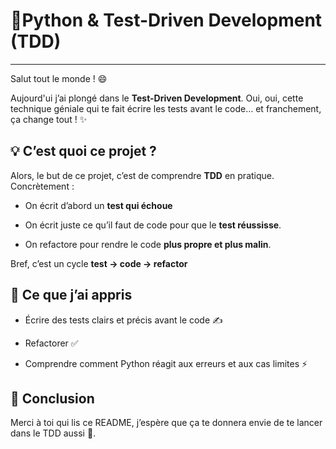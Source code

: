 # 🎇Python & Test-Driven Development (TDD)

---

Salut tout le monde ! 😄

Aujourd'ui j’ai plongé dans le **Test-Driven Development**. Oui, oui, cette technique géniale qui te fait écrire les tests avant le code… et franchement, ça change tout ! ✨

## 💡 C’est quoi ce projet ?

Alors, le but de ce projet, c’est de comprendre **TDD** en pratique. Concrètement :

- On écrit d’abord un **test qui échoue**

- On écrit juste ce qu’il faut de code pour que le **test réussisse**.

- On refactore pour rendre le code **plus propre et plus malin**.

Bref, c’est un cycle **test → code → refactor**


## 🧠 Ce que j’ai appris 

- Écrire des tests clairs et précis avant le code ✍️

- Refactorer ✅

- Comprendre comment Python réagit aux erreurs et aux cas limites ⚡


## 🙌 Conclusion

Merci à toi qui lis ce README, j’espère que ça te donnera envie de te lancer dans le TDD aussi 🥳.
